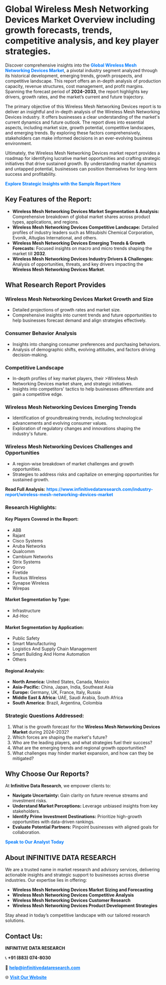 <h1>Global Wireless Mesh Networking Devices Market Overview including growth forecasts, trends, competitive analysis, and key player strategies.</h1>
<p>
Discover comprehensive insights into the 
<a href="https://www.infinitivedataresearch.com/industry-report/wireless-mesh-networking-devices-market" rel="dofollow" style="color: #007BFF; text-decoration: none;"><strong>Global Wireless Mesh Networking Devices Market</strong></a>, a pivotal industry segment analyzed through its historical development, emerging trends, growth prospects, and competitive landscape. This report offers an in-depth analysis of production capacity, revenue structures, cost management, and profit margins. Spanning the forecast period of <strong>2024–2033</strong>, the report highlights key drivers, growth rates, and the market’s current and future trajectory.
</p>
<p>
The primary objective of this Wireless Mesh Networking Devices report is to deliver an insightful and in-depth analysis of the Wireless Mesh Networking Devices industry. It offers businesses a clear understanding of the market's current dynamics and future outlook. The report dives into essential aspects, including market size, growth potential, competitive landscapes, and emerging trends. By exploring these factors comprehensively, stakeholders can make informed decisions in an ever-evolving business environment.
</p>
<p>
Ultimately, the Wireless Mesh Networking Devices market report provides a roadmap for identifying lucrative market opportunities and crafting strategic initiatives that drive sustained growth. By understanding market dynamics and untapped potential, businesses can position themselves for long-term success and profitability.
</p>
<p>
<a href="https://www.infinitivedataresearch.com/request-sample/reportId=107196" style="color: #007BFF; text-decoration: none;"><strong>Explore Strategic Insights with the Sample Report Here</strong></a>
</p>

<h2>Key Features of the Report:</h2>
<ul>
<li><strong>Wireless Mesh Networking Devices Market Segmentation & Analysis:</strong> Comprehensive breakdown of global market shares across product types, applications, and regions.</li>
<li><strong>Wireless Mesh Networking Devices Competitive Landscape:</strong> Detailed profiles of industry leaders such as Mitsubishi Chemical Corporation, Evonik, Altuglas International, and others.</li>
<li><strong>Wireless Mesh Networking Devices Emerging Trends & Growth Forecasts:</strong> Focused insights on macro and micro trends shaping the market till <strong>2032</strong>.</li>
<li><strong>Wireless Mesh Networking Devices Industry Drivers & Challenges:</strong> Analysis of opportunities, threats, and key drivers impacting the <strong>Wireless Mesh Networking Devices Market</strong>.</li>
</ul>

<h2>What Research Report Provides</h2>
<h3>Wireless Mesh Networking Devices Market Growth and Size</h3>
<ul>
<li>Detailed projections of growth rates and market size.</li>
<li>Comprehensive insights into current trends and future opportunities to help businesses forecast demand and align strategies effectively.</li>
</ul>

<h3>Consumer Behavior Analysis</h3>
<ul>
<li>Insights into changing consumer preferences and purchasing behaviors.</li>
<li>Analysis of demographic shifts, evolving attitudes, and factors driving decision-making.</li>
</ul>

<h3>Competitive Landscape</h3>
<ul>
<li>In-depth profiles of key market players, their >Wireless Mesh Networking Devices market share, and strategic initiatives.</li>
<li>Insights into competitors' tactics to help businesses differentiate and gain a competitive edge.</li>
</ul>

<h3>Wireless Mesh Networking Devices Emerging Trends</h3>
<ul>
<li>Identification of groundbreaking trends, including technological advancements and evolving consumer values.</li>
<li>Exploration of regulatory changes and innovations shaping the industry's future.</li>
</ul>

<h3>Wireless Mesh Networking Devices Challenges and Opportunities</h3>
<ul>
<li>A region-wise breakdown of market challenges and growth opportunities.</li>
<li>Strategies to address risks and capitalize on emerging opportunities for sustained growth.</li>
</ul>
<p><strong>Read Full Analysis:</strong> <a href="https://www.infinitivedataresearch.com/industry-report/wireless-mesh-networking-devices-market" rel="dofollow" style="color: #007BFF; text-decoration: none;"><strong>https://www.infinitivedataresearch.com/industry-report/wireless-mesh-networking-devices-market</strong></a></p>
<h3>Research Highlights:</h3>
<h4>Key Players Covered in the Report:</h4>
<ul><li>ABB</li><li>Rajant</li><li>Cisco Systems</li><li>Aruba Networks</li><li>Qualcomm</li><li>Cambium Networks</li><li>Strix Systems</li><li>Qorvo</li><li>Firetide</li><li>Ruckus Wireless</li><li>Synapse Wireless</li><li>Wirepas</li></ul>
<h4>Market Segmentation by Type:</h4>
<ul><li>Infrastructure</li><li>Ad-Hoc</li></ul>
<h4>Market Segmentation by Application:</h4>
<ul><li>Public Safety</li><li>Smart Manufacturing</li><li>Logistics And Supply Chain Management</li><li>Smart Building And Home Automation</li><li>Others</li></ul>

<h4>Regional Analysis:</h4>
<ul>
<li><strong>North America:</strong> United States, Canada, Mexico</li>
<li><strong>Asia-Pacific:</strong> China, Japan, India, Southeast Asia</li>
<li><strong>Europe:</strong> Germany, UK, France, Italy, Russia</li>
<li><strong>Middle East & Africa:</strong> UAE, Saudi Arabia, South Africa</li>
<li><strong>South America:</strong> Brazil, Argentina, Colombia</li>
</ul>

<h3>Strategic Questions Addressed:</h3>
<ol>
<li>What is the growth forecast for the <strong>Wireless Mesh Networking Devices Market</strong> during 2024–2032?</li>
<li>Which forces are shaping the market's future?</li>
<li>Who are the leading players, and what strategies fuel their success?</li>
<li>What are the emerging trends and regional growth opportunities?</li>
<li>What challenges may hinder market expansion, and how can they be mitigated?</li>
</ol>

<h2>Why Choose Our Reports?</h2>
<p>At <strong>Infinitive Data Research</strong>, we empower clients to:</p>
<ul>
<li><strong>Navigate Uncertainty:</strong> Gain clarity on future revenue streams and investment risks.</li>
<li><strong>Understand Market Perceptions:</strong> Leverage unbiased insights from key stakeholders.</li>
<li><strong>Identify Prime Investment Destinations:</strong> Prioritize high-growth opportunities with data-driven rankings.</li>
<li><strong>Evaluate Potential Partners:</strong> Pinpoint businesses with aligned goals for collaboration.</li>
</ul>
<p><a href="https://www.infinitivedataresearch.com/industry-report/wireless-mesh-networking-devices-market" rel="dofollow" style="color: #007BFF; text-decoration: none;"><strong>Speak to Our Analyst Today</strong></a></p>

<h2>About INFINITIVE DATA RESEARCH</h2>
<p>We are a trusted name in market research and advisory services, delivering actionable insights and strategic support to businesses across diverse industries. Our expertise lies in offering:</p>
<ul>
<li><strong>Wireless Mesh Networking Devices Market Sizing and Forecasting</strong></li>
<li><strong>Wireless Mesh Networking Devices Competitive Analysis</strong></li>
<li><strong>Wireless Mesh Networking Devices Customer Research</strong></li>
<li><strong>Wireless Mesh Networking Devices Product Development Strategies</strong></li>
</ul>
<p>Stay ahead in today’s competitive landscape with our tailored research solutions.</p>

<h2>Contact Us:</h2>
<p><strong>INFINITIVE DATA RESEARCH</strong></p>
<p>📞 <strong>+91 (883) 074-8030</strong></p>
<p>📧 <strong><a href="mailto:help@infinitivedataresearch.com" style="color: #007BFF;">help@infinitivedataresearch.com</a></strong></p>
<p>🌐 <strong><a href="https://www.infinitivedataresearch.com" rel="dofollow" style="color: #007BFF;">Visit Our Website</a></strong></p>